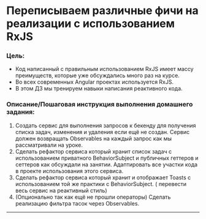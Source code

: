 # Переписываем различные фичи на реализации с использованием RxJS

### Цель:

* Код написанный с правильным использованием RxJS имеет массу преимуществ, которые уже обсуждались много раз на курсе.
* Во всех современных Angular проектах используется RxJS.
* В этом ДЗ мы тренируем навыки написания реактивного кода.

### Описание/Пошаговая инструкция выполнения домашнего задания:

1. Создать сервис для выполнения запросов к бекенду для получения списка задач, изменения и удаления если ещё не создан.
   Сервис должен возвращать Observables на каждый запрос как мы рассматривали на уроке.
2. Сделать рефактор сервиса который хранит список задач с использованием приватного BehaviorSubject и публичных геттеров
   и сеттеров как обсуждали на занятии. Адаптировать все участки кода в проекте использования этого сервиса.
3. Сделать рефактор сервиса который хранит и отображает Toasts c использованием той же практики с BehaviorSubject. (
   перевести весь сервис на реактивный стиль)
4. (Опционально так как ещё не прошли операторы) Сделать реализацию фильтра тасок через Observables.

---
